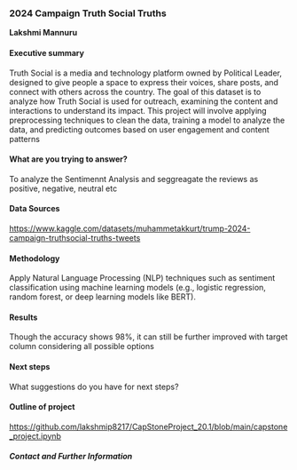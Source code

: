 ### 2024 Campaign Truth Social Truths

**Lakshmi Mannuru**
#### Executive summary
Truth Social is a media and technology platform owned by Political Leader, designed to give people a space to express their voices, share posts, and connect with others across the country. The goal of this dataset is to analyze how Truth Social is used for outreach, examining the content and interactions to understand its impact. This project will involve applying preprocessing techniques to clean the data, training a model to analyze the data, and predicting outcomes based on user engagement and content patterns

#### What are you trying to answer?
To analyze the Sentimennt Analysis and seggreagate the reviews as positive, negative, neutral etc

#### Data Sources
https://www.kaggle.com/datasets/muhammetakkurt/trump-2024-campaign-truthsocial-truths-tweets

#### Methodology
Apply Natural Language Processing (NLP) techniques such as sentiment classification using machine learning models (e.g., logistic regression, random forest, or deep learning models like BERT).

#### Results
Though the accuracy shows 98%, it can still be further improved with target column considering all possible options

#### Next steps
What suggestions do you have for next steps?


#### Outline of project
https://github.com/lakshmip8217/CapStoneProject_20.1/blob/main/capstone_project.ipynb

##### Contact and Further Information


